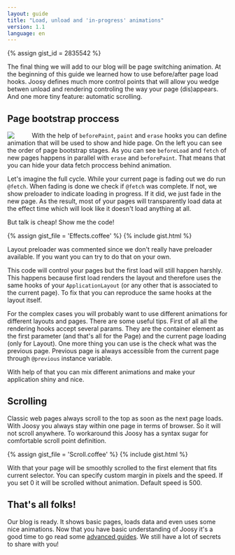 ```yaml
---
layout: guide
title: "Load, unload and 'in-progress' animations"
version: 1.1
language: en
---
```


{% assign gist_id = 2835542 %}

The final thing we will add to our blog will be page switching animation. At the beginning of this guide we learned how to use before/after page load hooks. Joosy defines much more control points that will allow you wedge betwen unload and rendering controling the way your page (dis)appears. And one more tiny feature: automatic scrolling.

## Page bootstrap proccess

<img src="http://f.cl.ly/items/1Z2L0l3V171H1n2U1o2S/filters_flow.png" style="float: left; margin-right: 40px">

With the help of `beforePaint`, `paint` and `erase` hooks you can define animation that will be used to show and hide page. On the left you can see the order of page bootstrap stages. As you can see `beforeLoad` and `fetch` of new pages happens in parallel with `erase` and `beforePaint`. That means that you can hide your data fetch proccess behind animation.

Let's imagine the full cycle. While your current page is fading out we do run `@fetch`. When fading is done we check if `@fetch` was complete. If not, we show preloader to indicate loading in progress. If it did, we just fade in the new page. As the result, most of your pages will transparently load data at the effect time which will look like it doesn't load anything at all.

But talk is cheap! Show me the code!

{% assign gist_file = 'Effects.coffee' %}
{% include gist.html %}

Layout preloader was commented since we don't really have preloader available. If you want you can try to do that on your own.

This code will control your pages but the first load will still happen harshly. This happens because first load renders the layout and therefore uses the same hooks of your `ApplicationLayout` (or any other that is associated to the current page). To fix that you can reproduce the same hooks at the layout itself.

For the complex cases you will probably want to use different animations for different layouts and pages. There are some useful tips. First of all all the rendering hooks accept several params. They are the container element as the first parameter (and that's all for the Page) and the current page loading (only for Layout). One more thing you can use is the check what was the previous page. Previous page is always accessible from the current page through `@previous` instance variable.

With help of that you can mix different animations and make your application shiny and nice.

## Scrolling

Classic web pages always scroll to the top as soon as the next page loads. With Joosy you always stay within one page in terms of browser. So it will not scroll anywhere. To workaround this Joosy has a syntax sugar for comfortable scroll point definition.

{% assign gist_file = 'Scroll.coffee' %}
{% include gist.html %}

With that your page will be smoothly scrolled to the first element that fits current selector. You can specify custom margin in pixels and the speed. If you set 0 it will be scrolled without animation. Default speed is 500.

## That's all folks!

Our blog is ready. It shows basic pages, loads data and even uses some nice animations. Now that you have basic understanding of Joosy it's a good time to go read some [advanced guides](/guides/1.1/en/). We still have a lot of secrets to share with you!